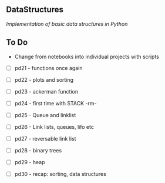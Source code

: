 ## DataStructures
_Implementation of basic data structures in Python_

## To Do
- Change from notebooks into individual projects with scripts
- [ ] pd21 - functions once again  
- [ ] pd22 - plots and sorting  
- [ ] pd23 - ackerman function  
- [ ] pd24 - first time with STACK  -rm-  
- [ ] pd25 - Queue and linklist  
- [ ] pd26 - Link lists, queues, lifo etc  
- [ ] pd27 - reversable link list  
- [ ] pd28 - binary trees  
- [ ] pd29 - heap  
- [ ] pd30 - recap: sorting, data structures


